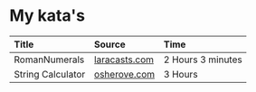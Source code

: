 # My kata's


|Title | Source | Time |
|:------|:----------|:----|
RomanNumerals | [laracasts.com](https://laracasts.com/series/code-katas-in-php) | 2 Hours 3 minutes
String Calculator | [osherove.com](http://osherove.com/tdd-kata-1/) |  3 Hours